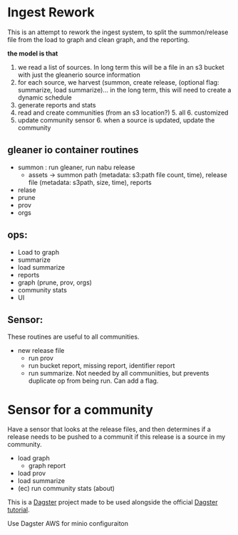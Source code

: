# Ingest Rework

This is an attempt to rework the ingest system, to split the summon/release file from the load to graph 
and clean graph, and the reporting.

**the model is that**
1. we read a list of sources. In long term this will be a file in an s3 bucket with just the gleanerio source information
2. for each source, we harvest (summon, create release, (optional flag: summarize, load summarize)... in the long term, this will need to create a dynamic schedule
3. generate reports and stats
4. read and create communities (from an s3 location?)
   5. all
   6. customized
5. update community sensor
   6. when a source is updated, update the community

## gleaner io container routines
* summon : run gleaner, run nabu release
   * assets -> summon path (metadata: s3:path file count, time), release file (metadata: s3path, size, time), reports
* relase
* prune
* prov
* orgs

##  ops:
  * Load to graph
  * summarize
  * load summarize
  * reports
  * graph (prune, prov, orgs)
  * community stats
  * UI
## Sensor:
These routines are useful to all communities.

* new release file 
   * run prov
   * run bucket report, missing report, identifier report 
   * run summarize. Not needed by all communiities, but prevents duplicate op from being run. Can add a flag.

# Sensor for a community
Have a sensor that looks at the release files, and then determines if a release needs to be pushed to a communit
if this release is a source in my community.
   * load graph
     * graph report 
   * load prov
   * load summarize
   * (ec) run community stats (about)



This is a [Dagster](https://dagster.io/) project made to be used alongside the official [Dagster tutorial](https://docs.dagster.io/tutorial).

Use Dagster AWS for minio configuraiton
